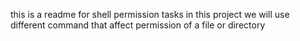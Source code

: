 this is a readme for shell permission tasks
in this project we will use different command that affect permission of a file or directory 
